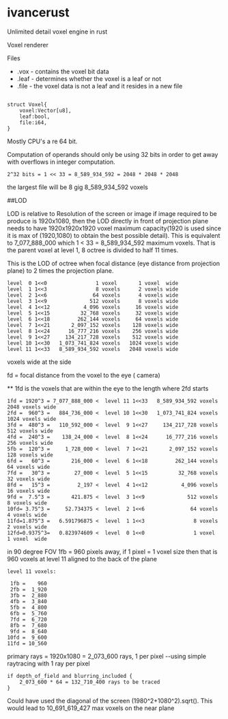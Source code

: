 # ivancerust
Unlimited detail voxel engine in rust


Voxel renderer


Files

* .vox  - contains the voxel bit data
* .leaf - determines whether the voxel is a leaf or not
* .file - the voxel data is not a leaf and it resides in a new file

```

struct Voxel{
    voxel:Vector[u8],
    leaf:bool,
    file:i64,
}

```

Mostly CPU's a re 64 bit.

Computation of operands should only be using 32 bits in order to get away with overflows in integer computation.

```
2^32 bits = 1 << 33 = 8_589_934_592 = 2048 * 2048 * 2048
```


the largest file will be 8 gig 8_589_934_592 voxels

##LOD

LOD is relative to Resolution of the screen or image
if image required to be produce is 1920x1080, then the LOD directly in front of projection plane needs to have 1920x1920x1920 voxel maximum capacity(1920 is used since it is max of (1920,1080) to obtain the best possible detail).
This is equivalent to 7_077_888_000 which 1 < 33 = 8_589_934_592 maximum voxels. That is the parent voxel at level 1, 8 octree is divided to half 11 times.



This is the LOD of octree when focal distance (eye distance from projection plane) to 2 times the projection plane.

```
level  0 1<<0                1 voxel       1 voxel  wide
level  1 1<<3                8 voxels      2 voxels wide
level  2 1<<6               64 voxels      4 voxels wide
level  3 1<<9              512 voxels      8 voxels wide
level  4 1<<12           4_096 voxels     16 voxels wide
level  5 1<<15          32_768 voxels     32 voxels wide
level  6 1<<18         262_144 voxels     64 voxels wide
level  7 1<<21       2_097_152 voxels    128 voxels wide
level  8 1<<24      16_777_216 voxels    256 voxels wide
level  9 1<<27     134_217_728 voxels    512 voxels wide
level 10 1<<30   1_073_741_824 voxels   1024 voxels wide
level 11 1<<33   8_589_934_592 voxels   2048 voxels wide
```





voxels wide at the side

fd = focal distance from the voxel to the eye ( camera)

** 1fd is the voxels that are within the eye to the length where 2fd starts

```
1fd = 1920^3 = 7_077_888_000 <  level 11 1<<33   8_589_934_592 voxels   2048 voxels wide
2fd =  960^3 =   884_736_000 <  level 10 1<<30   1_073_741_824 voxels   1024 voxels wide
3fd =  480^3 =   110_592_000 <  level  9 1<<27     134_217_728 voxels    512 voxels wide
4fd =  240^3 =    138_24_000 <  level  8 1<<24      16_777_216 voxels    256 voxels wide
5fb =  120^3 =     1_728_000 <  level  7 1<<21       2_097_152 voxels    128 voxels wide
6fd =   60^3 =       216_000 <  level  6 1<<18         262_144 voxels     64 voxels wide
7fd =   30^3 =        27_000 <  level  5 1<<15          32_768 voxels     32 voxels wide
8fd =   15^3 =         2_197 <  level  4 1<<12           4_096 voxels     16 voxels wide
9fd =  7.5^3 =       421.875 <  level  3 1<<9              512 voxels      8 voxels wide
10fd= 3.75^3 =     52.734375 <  level  2 1<<6               64 voxels      4 voxels wide
11fd=1.875^3 =   6.591796875 <  level  1 1<<3                8 voxels      2 voxels wide
12fd=0.9375^3=   0.823974609 <  level  0 1<<0                1 voxel       1 voxel  wide
```

in 90 degree FOV
1fb = 960 pixels away, if 1 pixel = 1 voxel size then that is 960 voxels at level 11 aligned to the back of the plane

```
level 11 voxels:

 1fb =    960
 2fb =  1_920
 3fb =  2_880
 4fb =  3_840
 5fb =  4_800
 6fb =  5_760
 7fd =  6_720
 8fb =  7_680
 9fd =  8_640
10fd =  9_600
11fd = 10_560
```


primary rays = 1920x1080 = 2_073_600 rays, 1 per pixel --using simple raytracing with 1 ray per pixel

```
if depth_of_field and blurring_included {
    2_073_600 * 64 = 132_710_400 rays to be traced
}
```

Could have used the diagonal of the screen (1980^2+1080^2).sqrt().
This would lead to 
10_691_619_427 max voxels on the near plane




